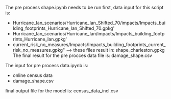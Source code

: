 The pre process shape.ipynb needs to be run first, data input for this script is:
- Hurricane_Ian_scenarios/Hurricane_Ian_Shifted_70/impacts/Impacts_building_footprints_Hurricane_Ian_Shifted_70.gpkg'
- Hurricane_Ian_scenarios/Hurricane_Ian/impacts/Impacts_building_footprints_Hurricane_Ian.gpkg'
- current_risk_no_measures/Impacts/Impacts_building_footprints_current_risk_no_measures.gpkg"
—> these files result in:
shape_charleston.gpkg
The final result for the pre procces data file is: damage_shape.csv

The input for pre process data.ipynb is:
- online census data
- damage_shape.csv

final output file for the model is: census_data_incl.csv
